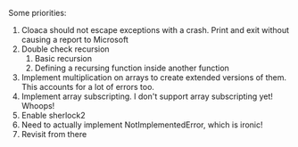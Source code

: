 Some priorities:

1. Cloaca should not escape exceptions with a crash. Print and exit without causing a report to Microsoft
2. Double check recursion
   1. Basic recursion
   2. Defining a recursing function inside another function
3. Implement multiplication on arrays to create extended versions of them. This accounts for a lot of errors too.
4. Implement array subscripting. I don't support array subscripting yet! Whoops!
5. Enable sherlock2 
6. Need to actually implement NotImplementedError, which is ironic!
7. Revisit from there